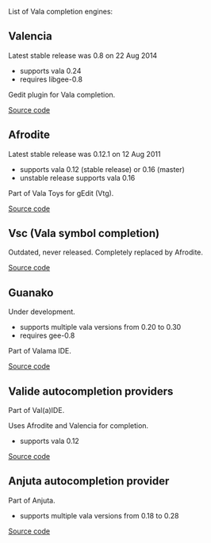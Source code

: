 List of Vala completion engines:

Valencia
---

Latest stable release was 0.8 on 22 Aug 2014

- supports vala 0.24
- requires libgee-0.8

Gedit plugin for Vala completion.

[Source code](https://github.com/GNOME/valencia)


Afrodite
---

Latest stable release was 0.12.1 on 12 Aug 2011

- supports vala 0.12 (stable release) or 0.16 (master)
- unstable release supports vala 0.16

Part of Vala Toys for gEdit (Vtg).

[Source code](https://github.com/robxu9/vala-toys/tree/master/afrodite)


Vsc (Vala symbol completion)
---

Outdated, never released. Completely replaced by Afrodite.

[Source code](https://github.com/robxu9/vala-toys/tree/vtg_0_6_x/vsc)


Guanako
---

Under development.

- supports multiple vala versions from 0.20 to 0.30
- requires gee-0.8

Part of Valama IDE.

[Source code](https://github.com/Valama/valama/tree/master/guanako)


Valide autocompletion providers
---

Part of Val(a)IDE.

Uses Afrodite and Valencia for completion.

- supports vala 0.12

[Source code](https://bazaar.launchpad.net/~valide/valide/dev/files/head:/plugins/completion/)


Anjuta autocompletion provider
---

Part of Anjuta.

- supports multiple vala versions from 0.18 to 0.28

[Source code](https://github.com/GNOME/anjuta/tree/master/plugins/language-support-vala)
